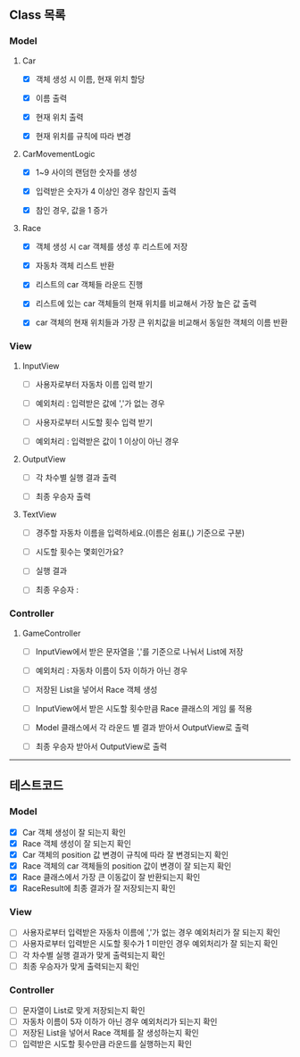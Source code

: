 ## Class 목록

### Model

1. Car
    - [x] 객체 생성 시 이름, 현재 위치 할당
    - [x] 이름 출력
    - [x] 현재 위치 출력
    - [x] 현재 위치를 규칙에 따라 변경


2. CarMovementLogic
    - [x] 1~9 사이의 랜덤한 숫자를 생성
    - [x] 입력받은 숫자가 4 이상인 경우 참인지 출력
    - [x] 참인 경우, 값을 1 증가


3. Race
    - [x] 객체 생성 시 car 객체를 생성 후 리스트에 저장
    - [x] 자동차 객체 리스트 반환
    - [x] 리스트의 car 객체들 라운드 진행
    - [x] 리스트에 있는 car 객체들의 현재 위치를 비교해서 가장 높은 값 출력
    - [x] car 객체의 현재 위치들과 가장 큰 위치값을 비교해서 동일한 객체의 이름 반환


### View

1. InputView
    - [ ] 사용자로부터 자동차 이름 입력 받기
    - [ ] 예외처리 : 입력받은 값에 ','가 없는 경우
    - [ ] 사용자로부터 시도할 횟수 입력 받기
    - [ ] 예외처리 : 입력받은 값이 1 이상이 아닌 경우


2. OutputView
    - [ ] 각 차수별 실행 결과 출력
    - [ ] 최종 우승자 출력


3. TextView
    - [ ] 경주할 자동차 이름을 입력하세요.(이름은 쉼표(,) 기준으로 구분)
    - [ ] 시도할 횟수는 몇회인가요?
    - [ ] 실행 결과
    - [ ] 최종 우승자 : 


### Controller

1. GameController
    - [ ] InputView에서 받은 문자열을 ','를 기준으로 나눠서 List<String>에 저장
    - [ ] 예외처리 : 자동차 이름이 5자 이하가 아닌 경우
    - [ ] 저장된 List<String>을 넣어서 Race 객체 생성
    - [ ] InputView에서 받은 시도할 횟수만큼 Race 클래스의 게임 룰 적용
    - [ ] Model 클래스에서 각 라운드 별 결과 받아서 OutputView로 출력
    - [ ] 최종 우승자 받아서 OutputView로 출력


---

## 테스트코드

### Model

- [x] Car 객체 생성이 잘 되는지 확인
- [x] Race 객체 생성이 잘 되는지 확인
- [x] Car 객체의 position 값 변경이 규칙에 따라 잘 변경되는지 확인
- [x] Race 객체의 car 객체들의 position 값이 변경이 잘 되는지 확인
- [x] Race 클래스에서 가장 큰 이동값이 잘 반환되는지 확인
- [x] RaceResult에 최종 결과가 잘 저장되는지 확인

### View

- [ ] 사용자로부터 입력받은 자동차 이름에 ','가 없는 경우 예외처리가 잘 되는지 확인
- [ ] 사용자로부터 입력받은 시도할 횟수가 1 미만인 경우 예외처리가 잘 되는지 확인
- [ ] 각 차수별 실행 결과가 맞게 출력되는지 확인
- [ ] 최종 우승자가 맞게 출력되는지 확인

### Controller
- [ ] 문자열이 List<String>로 맞게 저장되는지 확인
- [ ] 자동차 이름이 5자 이하가 아닌 경우 예외처리가 되는지 확인
- [ ] 저장된 List<String>을 넣어서 Race 객체를 잘 생성하는지 확인
- [ ] 입력받은 시도할 횟수만큼 라운드를 실행하는지 확인